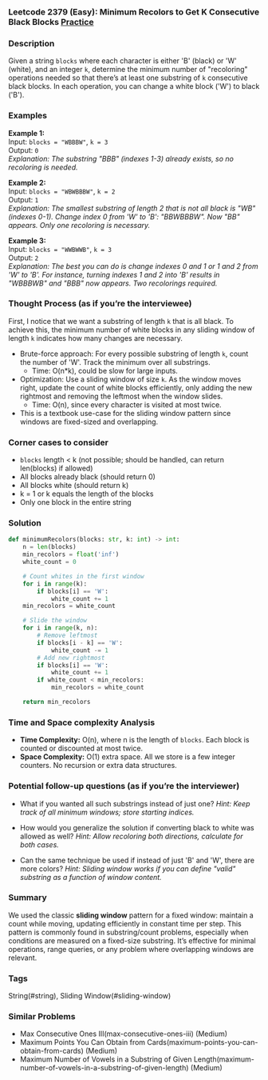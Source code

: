 ### Leetcode 2379 (Easy): Minimum Recolors to Get K Consecutive Black Blocks [Practice](https://leetcode.com/problems/minimum-recolors-to-get-k-consecutive-black-blocks)

### Description  
Given a string `blocks` where each character is either 'B' (black) or 'W' (white), and an integer `k`, determine the minimum number of "recoloring" operations needed so that there’s at least one substring of `k` consecutive black blocks. In each operation, you can change a white block ('W') to black ('B').

### Examples  

**Example 1:**  
Input: `blocks = "WBBBW"`, `k = 3`  
Output: `0`  
*Explanation: The substring "BBB" (indexes 1-3) already exists, so no recoloring is needed.*

**Example 2:**  
Input: `blocks = "WBWBBBW"`, `k = 2`  
Output: `1`  
*Explanation: The smallest substring of length 2 that is not all black is "WB" (indexes 0-1). Change index 0 from 'W' to 'B': "BBWBBBW". Now "BB" appears. Only one recoloring is necessary.*

**Example 3:**  
Input: `blocks = "WWBWWB"`, `k = 3`  
Output: `2`  
*Explanation: The best you can do is change indexes 0 and 1 or 1 and 2 from 'W' to 'B'. For instance, turning indexes 1 and 2 into 'B' results in "WBBBWB" and "BBB" now appears. Two recolorings required.*


### Thought Process (as if you’re the interviewee)  
First, I notice that we want a substring of length `k` that is all black. To achieve this, the minimum number of white blocks in any sliding window of length `k` indicates how many changes are necessary.

- Brute-force approach: For every possible substring of length `k`, count the number of 'W'. Track the minimum over all substrings.
  - Time: O(n\*k), could be slow for large inputs.
- Optimization: Use a sliding window of size `k`. As the window moves right, update the count of white blocks efficiently, only adding the new rightmost and removing the leftmost when the window slides.
  - Time: O(n), since every character is visited at most twice.
- This is a textbook use-case for the sliding window pattern since windows are fixed-sized and overlapping.

### Corner cases to consider  
- `blocks` length < k (not possible; should be handled, can return len(blocks) if allowed)
- All blocks already black (should return 0)
- All blocks white (should return k)
- k = 1 or k equals the length of the blocks
- Only one block in the entire string

### Solution

```python
def minimumRecolors(blocks: str, k: int) -> int:
    n = len(blocks)
    min_recolors = float('inf')
    white_count = 0

    # Count whites in the first window
    for i in range(k):
        if blocks[i] == 'W':
            white_count += 1
    min_recolors = white_count

    # Slide the window
    for i in range(k, n):
        # Remove leftmost
        if blocks[i - k] == 'W':
            white_count -= 1
        # Add new rightmost
        if blocks[i] == 'W':
            white_count += 1
        if white_count < min_recolors:
            min_recolors = white_count

    return min_recolors
```

### Time and Space complexity Analysis  

- **Time Complexity:** O(n), where n is the length of `blocks`. Each block is counted or discounted at most twice.
- **Space Complexity:** O(1) extra space. All we store is a few integer counters. No recursion or extra data structures.

### Potential follow-up questions (as if you’re the interviewer)  

- What if you wanted all such substrings instead of just one?
  *Hint: Keep track of all minimum windows; store starting indices.*

- How would you generalize the solution if converting black to white was allowed as well?
  *Hint: Allow recoloring both directions, calculate for both cases.*

- Can the same technique be used if instead of just 'B' and 'W', there are more colors?
  *Hint: Sliding window works if you can define "valid" substring as a function of window content.*

### Summary
We used the classic **sliding window** pattern for a fixed window: maintain a count while moving, updating efficiently in constant time per step. This pattern is commonly found in substring/count problems, especially when conditions are measured on a fixed-size substring. It’s effective for minimal operations, range queries, or any problem where overlapping windows are relevant.

### Tags
String(#string), Sliding Window(#sliding-window)

### Similar Problems
- Max Consecutive Ones III(max-consecutive-ones-iii) (Medium)
- Maximum Points You Can Obtain from Cards(maximum-points-you-can-obtain-from-cards) (Medium)
- Maximum Number of Vowels in a Substring of Given Length(maximum-number-of-vowels-in-a-substring-of-given-length) (Medium)